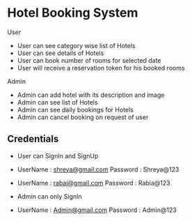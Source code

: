 # Hotel Booking System

User

*  User can see category wise list of Hotels
*  User can see details of Hotels
*  User can book number of rooms for selected date
*  User will receive a reservation token for his booked rooms

Admin

*  Admin can add hotel with its description and image
*  Admin can see list of Hotels
*  Admin can see daily bookings for Hotels
*  Admin can cancel booking on request of user

## Credentials

*  User can SignIn and SignUp

- UserName : shreya@gmail.com
  Password : Shreya@123
  
- UserName : rabai@gmail.com
  Password : Rabia@123

*  Admin can  only SignIn 

- UserName : Admin@gmail.com
  Password : Admin@123


